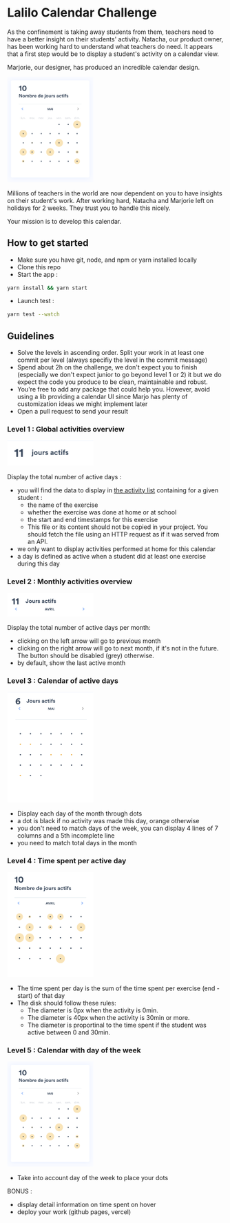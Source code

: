 # Lalilo Calendar Challenge

As the confinement is taking away students from them, teachers need to have a better insight on their students' activity. Natacha, our product owner, has been working hard to understand what teachers do need. It appears that a first step would be to display a student's activity on a calendar view.

Marjorie, our designer, has produced an incredible calendar design.

<img src="./assets/calendar.png" width="200" />

Millions of teachers in the world are now dependent on you to have insights on their student's work. After working hard, Natacha and Marjorie left on holidays for 2 weeks. They trust you to handle this nicely.

Your mission is to develop this calendar. 

## How to get started

- Make sure you have git, node, and npm or yarn installed locally
- Clone this repo
- Start the app : 
```bash
yarn install && yarn start
```
- Launch test : 

```bash
yarn test --watch
```

## Guidelines

- Solve the levels in ascending order. Split your work in at least one commit per level (always specifiy the level in the commit message)
- Spend about 2h on the challenge, we don't expect you to finish (especially we don't expect junior to go beyond level 1 or 2) it but we do expect the code you produce to be clean, maintainable and robust.
- You're free to add any package that could help you. However, avoid using a lib providing a calendar UI since Marjo has plenty of customization ideas we might implement later
- Open a pull request to send your result

### Level 1 :  Global activities overview

<img src="./assets/level1.png" width="200" />

Display the total number of active days :
- you will find the data to display in <a href="./public/student-activity.json">the activity list</a> containing for a given student : 
  - the name of the exercise
  - whether the exercise was done at home or at school
  - the start and end timestamps for this exercise
  - This file or its content should not be copied in your project. You should fetch the file using an HTTP request as if it was served from an API.
- we only want to display activities performed at home for this calendar
- a day is defined as active when a student did at least one exercise during this day

### Level 2 : Monthly activities overview

<img src="./assets/level2.png" width="200" />

Display the total number of active days per month:
- clicking on the left arrow will go to previous month
- clicking on the right arrow will go to next month, if it's not in the future. The button should be disabled (grey) otherwise.
- by default, show the last active month

### Level 3 : Calendar of active days

<img src="./assets/level3.png" width="200" />

- Display each day of the month through dots
- a dot is black if no activity was made this day, orange otherwise
- you don't need to match days of the week, you can display 4 lines of 7 columns and a 5th incomplete line
- you need to match total days in the month


### Level 4 : Time spent per active day

<img src="./assets/level4.png" width="200" />

- The time spent per day is the sum of the time spent per exercise (end - start) of that day
- The disk should follow these rules:
  - The diameter is 0px when the activity is 0min.
  - The diameter is 40px when the activity is 30min or more.
  - The diameter is proportinal to the time spent if the student was active between 0 and 30min.

### Level 5 : Calendar with day of the week

<img src="./assets/calendar.png" width="200" />

- Take into account day of the week to place your dots

BONUS : 
- display detail information on time spent on hover
- deploy your work (github pages, vercel)
